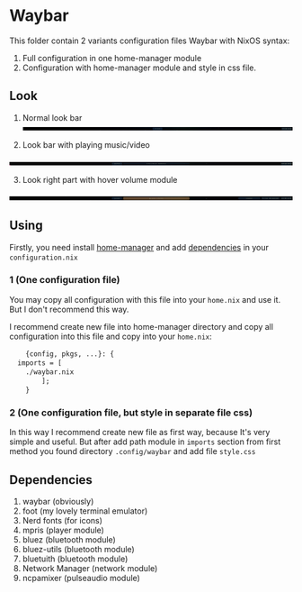 # Waybar

This folder contain 2 variants configuration files Waybar with NixOS syntax:

1. Full configuration in one home-manager module
2. Configuration with home-manager module and style in css file.


## Look

1. Normal look bar
![](https://github.com/xenon-xe54/trash-can-settings/blob/main/waybar/screenshots/Normal_state.png)

2. Look bar with playing music/video

![](https://github.com/xenon-xe54/trash-can-settings/blob/main/waybar/screenshots/Paused_music_vodeo.png)

3. Look right part with hover volume module

![](https://github.com/xenon-xe54/trash-can-settings/blob/main/waybar/screenshots/hover_audio.png)

## Using
Firstly, you need install [home-manager](https://github.com/nix-community/home-manager) and add [dependencies](https://github.com/xenon-xe54/trash-can-settings/edit/main/waybar/readme.md#dependencies) in your  `configuration.nix`

### 1 (One configuration file)
 You may copy all configuration with this file into your `home.nix` and use it. But I don't recommend this way.

I recommend create new file into home-manager directory and copy all configuration into this file and copy into your `home.nix`:

        {config, pkgs, ...}: {
      imports = [
        ./waybar.nix
    	    ];
        }


### 2 (One configuration file, but style in separate file css)

In this way I recommend create new file as first way, because It's very simple and useful.
But after add path module in `imports` section from first method you found directory `.config/waybar` and add file `style.css` 

## Dependencies

1. waybar (obviously)
2. foot (my lovely terminal emulator)
3. Nerd fonts (for icons)
4. mpris (player module)
5. bluez (bluetooth module)
6. bluez-utils (bluetooth module)
7. bluetuith (bluetooth module)
8. Network Manager (network module)
9. ncpamixer (pulseaudio module)
